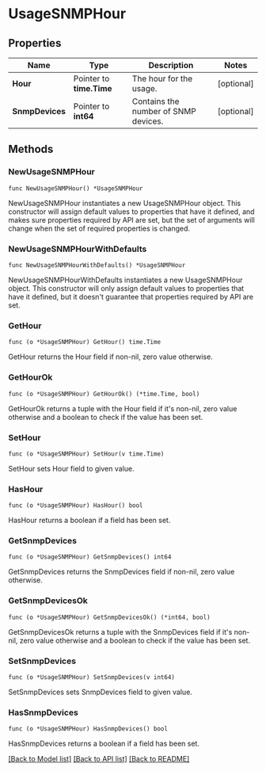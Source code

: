 # UsageSNMPHour

## Properties

| Name            | Type                     | Description                          | Notes      |
| --------------- | ------------------------ | ------------------------------------ | ---------- |
| **Hour**        | Pointer to **time.Time** | The hour for the usage.              | [optional] |
| **SnmpDevices** | Pointer to **int64**     | Contains the number of SNMP devices. | [optional] |

## Methods

### NewUsageSNMPHour

`func NewUsageSNMPHour() *UsageSNMPHour`

NewUsageSNMPHour instantiates a new UsageSNMPHour object.
This constructor will assign default values to properties that have it defined,
and makes sure properties required by API are set, but the set of arguments
will change when the set of required properties is changed.

### NewUsageSNMPHourWithDefaults

`func NewUsageSNMPHourWithDefaults() *UsageSNMPHour`

NewUsageSNMPHourWithDefaults instantiates a new UsageSNMPHour object.
This constructor will only assign default values to properties that have it defined,
but it doesn't guarantee that properties required by API are set.

### GetHour

`func (o *UsageSNMPHour) GetHour() time.Time`

GetHour returns the Hour field if non-nil, zero value otherwise.

### GetHourOk

`func (o *UsageSNMPHour) GetHourOk() (*time.Time, bool)`

GetHourOk returns a tuple with the Hour field if it's non-nil, zero value otherwise
and a boolean to check if the value has been set.

### SetHour

`func (o *UsageSNMPHour) SetHour(v time.Time)`

SetHour sets Hour field to given value.

### HasHour

`func (o *UsageSNMPHour) HasHour() bool`

HasHour returns a boolean if a field has been set.

### GetSnmpDevices

`func (o *UsageSNMPHour) GetSnmpDevices() int64`

GetSnmpDevices returns the SnmpDevices field if non-nil, zero value otherwise.

### GetSnmpDevicesOk

`func (o *UsageSNMPHour) GetSnmpDevicesOk() (*int64, bool)`

GetSnmpDevicesOk returns a tuple with the SnmpDevices field if it's non-nil, zero value otherwise
and a boolean to check if the value has been set.

### SetSnmpDevices

`func (o *UsageSNMPHour) SetSnmpDevices(v int64)`

SetSnmpDevices sets SnmpDevices field to given value.

### HasSnmpDevices

`func (o *UsageSNMPHour) HasSnmpDevices() bool`

HasSnmpDevices returns a boolean if a field has been set.

[[Back to Model list]](../README.md#documentation-for-models) [[Back to API list]](../README.md#documentation-for-api-endpoints) [[Back to README]](../README.md)
